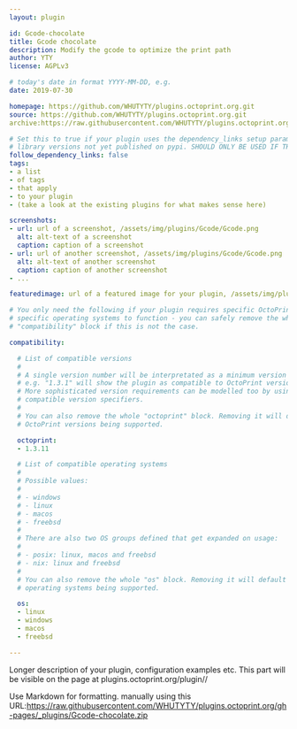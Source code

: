 ```yaml
---
layout: plugin

id: Gcode-chocolate
title: Gcode chocolate
description: Modify the gcode to optimize the print path
author: YTY
license: AGPLv3

# today's date in format YYYY-MM-DD, e.g.
date: 2019-07-30

homepage: https://github.com/WHUTYTY/plugins.octoprint.org.git
source: https://github.com/WHUTYTY/plugins.octoprint.org.git
archive:https://raw.githubusercontent.com/WHUTYTY/plugins.octoprint.org/gh-pages/_plugins/Gcode-chocolate.zip

# Set this to true if your plugin uses the dependency_links setup parameter to include
# library versions not yet published on pypi. SHOULD ONLY BE USED IF THERE IS NO OTHER OPTION!
follow_dependency_links: false
tags:
- a list
- of tags
- that apply
- to your plugin
- (take a look at the existing plugins for what makes sense here)

screenshots:
- url: url of a screenshot, /assets/img/plugins/Gcode/Gcode.png
  alt: alt-text of a screenshot
  caption: caption of a screenshot
- url: url of another screenshot, /assets/img/plugins/Gcode/Gcode.png
  alt: alt-text of another screenshot
  caption: caption of another screenshot
- ...

featuredimage: url of a featured image for your plugin, /assets/img/plugins/Gcode/Gcode.png

# You only need the following if your plugin requires specific OctoPrint versions or
# specific operating systems to function - you can safely remove the whole
# "compatibility" block if this is not the case.

compatibility:

  # List of compatible versions
  #
  # A single version number will be interpretated as a minimum version requirement,
  # e.g. "1.3.1" will show the plugin as compatible to OctoPrint versions 1.3.1 and up.
  # More sophisticated version requirements can be modelled too by using PEP440
  # compatible version specifiers.
  #
  # You can also remove the whole "octoprint" block. Removing it will default to all
  # OctoPrint versions being supported.

  octoprint:
  - 1.3.11

  # List of compatible operating systems
  #
  # Possible values:
  #
  # - windows
  # - linux
  # - macos
  # - freebsd
  #
  # There are also two OS groups defined that get expanded on usage:
  #
  # - posix: linux, macos and freebsd
  # - nix: linux and freebsd
  #
  # You can also remove the whole "os" block. Removing it will default to all
  # operating systems being supported.

  os:
  - linux
  - windows
  - macos
  - freebsd

---
```


Longer description of your plugin, configuration examples etc. This part will be visible on the page at
plugins.octoprint.org/plugin/<your plugin identifier>/
    
Use Markdown for formatting.
manually using this URL:https://raw.githubusercontent.com/WHUTYTY/plugins.octoprint.org/gh-pages/_plugins/Gcode-chocolate.zip
